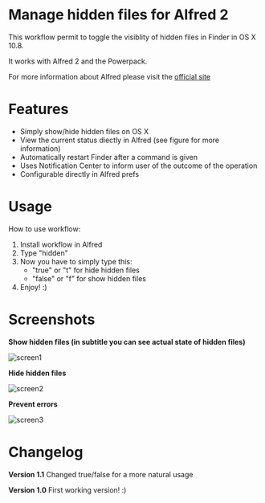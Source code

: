 Manage hidden files for Alfred 2
===================

This workflow permit to toggle the visiblity of hidden files in Finder in OS X 10.8.

It works with Alfred 2 and the Powerpack.

For more information about Alfred please visit the [official site](http://www.alfredapp.com/)


Features
========

+ Simply show/hide hidden files on OS X
+ View the current status diectly in Alfred (see figure for more information)
+ Automatically restart Finder after a command is given
+ Uses Notification Center to inform user of the outcome of the operation
+ Configurable directly in Alfred prefs


Usage
=====

How to use workflow:

1. Install workflow in Alfred
2. Type "hidden"
3. Now you have to simply type this:
	+ "true" or "t" for hide hidden files
	+ "false" or "f" for show hidden files
4. Enjoy! :)


Screenshots
===========

**Show hidden files (in subtitle you can see actual state of hidden files)**

![screen1](http://www.bubidevs.net/uploads/alfred_hidden_1.png)

**Hide hidden files**

![screen2](http://www.bubidevs.net/uploads/alfred_hidden_2.png)

**Prevent errors**

![screen3](http://www.bubidevs.net/uploads/alfred_hidden_3.png)


Changelog
=========

**Version 1.1**
Changed true/false for a more natural usage

**Version 1.0**
First working version! :)

